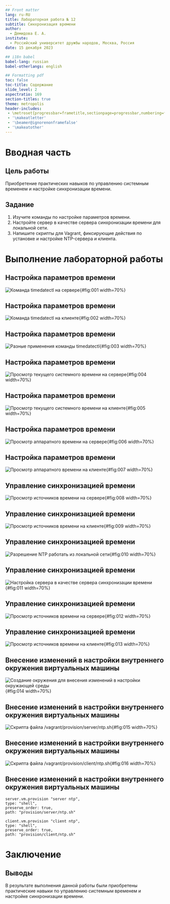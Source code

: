 ```yaml
---
## Front matter
lang: ru-RU
title: Лабораторная работа № 12
subtitle: Синхронизация времени
author:
  - Демидова Е. А.
institute:
  - Российский университет дружбы народов, Москва, Россия
date: 15 декабря 2023 

## i18n babel
babel-lang: russian
babel-otherlangs: english

## Formatting pdf
toc: false
toc-title: Содержание
slide_level: 2
aspectratio: 169
section-titles: true
theme: metropolis
header-includes:
 - \metroset{progressbar=frametitle,sectionpage=progressbar,numbering=fraction}
 - '\makeatletter'
 - '\beamer@ignorenonframefalse'
 - '\makeatother'
---
```


# Вводная часть

## Цель работы

Приобретение практических навыков по управлению системным временем и настройке синхронизации времени.

## Задание

1. Изучите команды по настройке параметров времени.
2. Настройте сервер в качестве сервера синхронизации времени для локальной сети.
3. Напишите скрипты для Vagrant, фиксирующие действия по установке и настройке NTP-сервера и клиента.

# Выполнение лабораторной работы

## Настройка параметров времени

![Команда timedatectl на сервере](image/1.png){#fig:001 width=70%}

## Настройка параметров времени

![Команда timedatectl на клиенте](image/2.png){#fig:002 width=70%}

## Настройка параметров времени

![Разные применения команды timedatectl](image/3.png){#fig:003 width=70%}

## Настройка параметров времени

![Просмотр текущего системного времени на сервере](image/4.png){#fig:004 width=70%}

## Настройка параметров времени

![Просмотр текущего системного времени на клиенте](image/5.png){#fig:005 width=70%}

## Настройка параметров времени

![Просмотр аппаратного времени на сервере](image/6.png){#fig:006 width=70%}

## Настройка параметров времени

![Просмотр аппаратного времени на клиенте](image/7.png){#fig:007 width=70%}

## Управление синхронизацией времени

![Просмотр источников времени на сервере](image/8.png){#fig:008 width=70%}

## Управление синхронизацией времени

![Просмотр источников времени на клиенте](image/9.png){#fig:009 width=70%}

## Управление синхронизацией времени

![Разрешение NTP работать из локальной сети](image/10.png){#fig:010 width=70%}

## Управление синхронизацией времени

![Настройка сервера в качестве сервера синхронизации времени](image/11.png){#fig:011 width=70%}

## Управление синхронизацией времени

![Просмотр источников времени на сервере](image/12.png){#fig:012 width=70%}

## Управление синхронизацией времени

![Просмотр источников времени на клиенте](image/13.png){#fig:013 width=70%}

## Внесение изменений в настройки внутреннего окружения виртуальных машины

![Создание окружения для внесения изменений в настройки окружающей среды](image/14.png){#fig:014 width=70%}

## Внесение изменений в настройки внутреннего окружения виртуальных машины

![Скрипта файла /vagrant/provision/server/ntp.sh](image/15.png){#fig:015 width=70%}

## Внесение изменений в настройки внутреннего окружения виртуальных машины

![Скрипта файла /vagrant/provision/client/ntp.sh](image/16.png){#fig:016 width=70%}

## Внесение изменений в настройки внутреннего окружения виртуальных машины

```
server.vm.provision "server ntp",
type: "shell",
preserve_order: true,
path: "provision/server/ntp.sh"

client.vm.provision "client ntp",
type: "shell",
preserve_order: true,
path: "provision/client/ntp.sh"

```
# Заключение

## Выводы

В результате выполнения данной работы были приобретены практические навыки по управлению системным временем и настройке синхронизации времени.
